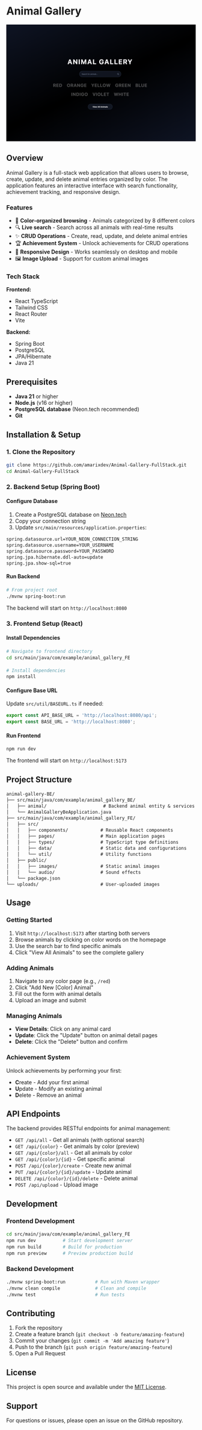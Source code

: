 # Animal Gallery

![Animal Gallery Preview](preview.png)

## Overview
Animal Gallery is a full-stack web application that allows users to browse, create, update, and delete animal entries organized by color. The application features an interactive interface with search functionality, achievement tracking, and responsive design.

### Features
- 🎨 **Color-organized browsing** - Animals categorized by 8 different colors
- 🔍 **Live search** - Search across all animals with real-time results
- ✨ **CRUD Operations** - Create, read, update, and delete animal entries
- 🏆 **Achievement System** - Unlock achievements for CRUD operations
- 📱 **Responsive Design** - Works seamlessly on desktop and mobile
- 🖼️ **Image Upload** - Support for custom animal images

### Tech Stack
**Frontend:**
- React TypeScript
- Tailwind CSS
- React Router
- Vite

**Backend:**
- Spring Boot
- PostgreSQL
- JPA/Hibernate
- Java 21

## Prerequisites
- **Java 21** or higher
- **Node.js** (v16 or higher)
- **PostgreSQL database** (Neon.tech recommended)
- **Git**

## Installation & Setup

### 1. Clone the Repository
```bash
git clone https://github.com/amarixdev/Animal-Gallery-FullStack.git
cd Animal-Gallery-FullStack
```

### 2. Backend Setup (Spring Boot)

#### Configure Database
1. Create a PostgreSQL database on [Neon.tech](https://neon.tech)
2. Copy your connection string
3. Update `src/main/resources/application.properties`:
```properties
spring.datasource.url=YOUR_NEON_CONNECTION_STRING
spring.datasource.username=YOUR_USERNAME
spring.datasource.password=YOUR_PASSWORD
spring.jpa.hibernate.ddl-auto=update
spring.jpa.show-sql=true
```

#### Run Backend
```bash
# From project root
./mvnw spring-boot:run
```

The backend will start on `http://localhost:8080`

### 3. Frontend Setup (React)

#### Install Dependencies
```bash
# Navigate to frontend directory
cd src/main/java/com/example/animal_gallery_FE

# Install dependencies
npm install
```

#### Configure Base URL
Update `src/util/BASEURL.ts` if needed:
```typescript
export const API_BASE_URL = 'http://localhost:8080/api';
export const BASE_URL = 'http://localhost:8080';
```

#### Run Frontend
```bash
npm run dev
```

The frontend will start on `http://localhost:5173`

## Project Structure
```
animal-gallery-BE/
├── src/main/java/com/example/animal_gallery_BE/
│   ├── animal/                     # Backend animal entity & services
│   └── AnimalGalleryBeApplication.java
├── src/main/java/com/example/animal_gallery_FE/
│   ├── src/
│   │   ├── components/            # Reusable React components
│   │   ├── pages/                 # Main application pages
│   │   ├── types/                 # TypeScript type definitions
│   │   ├── data/                  # Static data and configurations
│   │   └── util/                  # Utility functions
│   ├── public/
│   │   ├── images/                # Static animal images
│   │   └── audio/                 # Sound effects
│   └── package.json
└── uploads/                       # User-uploaded images
```

## Usage

### Getting Started
1. Visit `http://localhost:5173` after starting both servers
2. Browse animals by clicking on color words on the homepage
3. Use the search bar to find specific animals
4. Click "View All Animals" to see the complete gallery

### Adding Animals
1. Navigate to any color page (e.g., `/red`)
2. Click "Add New [Color] Animal"
3. Fill out the form with animal details
4. Upload an image and submit

### Managing Animals
- **View Details**: Click on any animal card
- **Update**: Click the "Update" button on animal detail pages
- **Delete**: Click the "Delete" button and confirm

### Achievement System
Unlock achievements by performing your first:
- **C**reate - Add your first animal
- **U**pdate - Modify an existing animal  
- **D**elete - Remove an animal

## API Endpoints
The backend provides RESTful endpoints for animal management:

- `GET /api/all` - Get all animals (with optional search)
- `GET /api/{color}` - Get animals by color (preview)
- `GET /api/{color}/all` - Get all animals by color
- `GET /api/{color}/{id}` - Get specific animal
- `POST /api/{color}/create` - Create new animal
- `PUT /api/{color}/{id}/update` - Update animal
- `DELETE /api/{color}/{id}/delete` - Delete animal
- `POST /api/upload` - Upload image

## Development

### Frontend Development
```bash
cd src/main/java/com/example/animal_gallery_FE
npm run dev          # Start development server
npm run build        # Build for production
npm run preview      # Preview production build
```

### Backend Development
```bash
./mvnw spring-boot:run           # Run with Maven wrapper
./mvnw clean compile             # Clean and compile
./mvnw test                      # Run tests
```

## Contributing
1. Fork the repository
2. Create a feature branch (`git checkout -b feature/amazing-feature`)
3. Commit your changes (`git commit -m 'Add amazing feature'`)
4. Push to the branch (`git push origin feature/amazing-feature`)
5. Open a Pull Request

## License
This project is open source and available under the [MIT License](LICENSE).

## Support
For questions or issues, please open an issue on the GitHub repository.
